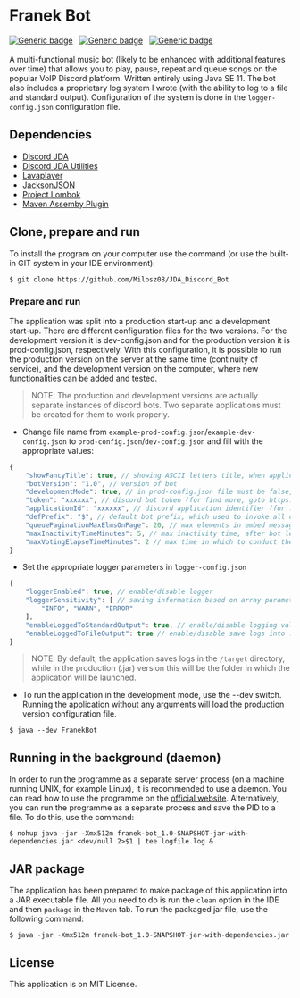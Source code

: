 # Franek Bot
[![Generic badge](https://img.shields.io/badge/Made%20in-Java%20SE%2011-1abc9c.svg)](https://www.java.com/en/)&nbsp;&nbsp;
[![Generic badge](https://img.shields.io/badge/Build%20with-Maven-green.svg)](https://maven.apache.org/)&nbsp;&nbsp;
[![Generic badge](https://img.shields.io/badge/Packaging-Fat%20jar-brown.svg)](https://maven.apache.org/)&nbsp;&nbsp;
<br><br>
A multi-functional music bot (likely to be enhanced with additional features over time) that allows you to play, pause, repeat and queue songs on the popular VoIP Discord platform. Written entirely using Java SE 11. The bot also includes a proprietary log system I wrote (with the ability to log to a file and standard output). Configuration of the system is done in the `logger-config.json` configuration file.

## Dependencies
- [Discord JDA](https://github.com/DV8FromTheWorld/JDA)
- [Discord JDA Utilities](https://github.com/JDA-Applications/JDA-Utilities)
- [Lavaplayer](https://github.com/sedmelluq/lavaplayer)
- [JacksonJSON](https://github.com/FasterXML/jackson)
- [Project Lombok](https://projectlombok.org/)
- [Maven Assemby Plugin](https://maven.apache.org/plugins/maven-assembly-plugin/)

## Clone, prepare and run
To install the program on your computer use the command (or use the built-in GIT system in your IDE environment):
```
$ git clone https://github.com/Milosz08/JDA_Discord_Bot
```
### Prepare and run
The application was split into a production start-up and a development start-up. There are different configuration files for the two versions. For the development version it is dev-config.json and for the production version it is prod-config.json, respectively.
With this configuration, it is possible to run the production version on the server at the same time (continuity of service), and the development version on the computer, where new functionalities can be added and tested.
> NOTE: The production and development versions are actually separate instances of discord bots. Two separate applications must be created for them to work properly.
* Change file name from `example-prod-config.json`/`example-dev-config.json` to `prod-config.json`/`dev-config.json` and fill with the appropriate values:
```js
{
    "showFancyTitle": true, // showing ASCII letters title, when application starting
    "botVersion": "1.0", // version of bot
    "developmentMode": true, // in prod-config.json file must be false, in dev-config.json must be true
    "token": "xxxxxx", // discord bot token (for find more, goto https://discord.com/developers/)
    "applicationId": "xxxxxx", // discord application identifier (for find more, goto https://discord.com/developers/)
    "defPrefix": "$", // default bot prefix, which used to invoke all commands
    "queuePaginationMaxElmsOnPage": 20, // max elements in embed message on single page
    "maxInactivityTimeMinutes": 5, // max inactivity time, after bot leaving voice channel (if less than 0, not leave)
    "maxVotingElapseTimeMinutes": 2 // max time in which to conduct the vote (if less than 0, no maximum time)
}
```
* Set the appropriate logger parameters in `logger-config.json`
```js
{
    "loggerEnabled": true, // enable/disable logger
    "loggerSensitivity": [ // saving information based on array parameters
        "INFO", "WARN", "ERROR"
    ],
    "enableLoggedToStandardOutput": true, // enable/disable logging values in console
    "enableLoggedToFileOutput": true // enable/disable save logs into .log files
}
```
> NOTE: By default, the application saves logs in the `/target` directory, while in the production (.jar) version this will be the folder in which the application will be launched.
* To run the application in the development mode, use the --dev switch. Running the application without any arguments will load the production version configuration file.
```
$ java --dev FranekBot
```

## Running in the background (daemon)
In order to run the programme as a separate server process (on a machine running UNIX, for example Linux), it is recommended to use a daemon. You can read how to use the programme on the [official website](https://manpages.ubuntu.com/manpages/kinetic/en/man1/daemon.1.html). Alternatively, you can run the programme as a separate process and save the PID to a file. To do this, use the command:
```
$ nohup java -jar -Xmx512m franek-bot_1.0-SNAPSHOT-jar-with-dependencies.jar <dev/null 2>$1 | tee logfile.log &
```

## JAR package
The application has been prepared to make package of this application into a JAR executable file. All you need to do is run the `clean` option in the IDE and then `package` in the `Maven` tab. To run the packaged jar file, use the following command:
```
$ java -jar -Xmx512m franek-bot_1.0-SNAPSHOT-jar-with-dependencies.jar
```
## License
This application is on MIT License.
